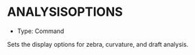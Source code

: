 # ANALYSISOPTIONS

- Type: Command

Sets the display options for zebra, curvature, and draft analysis.

